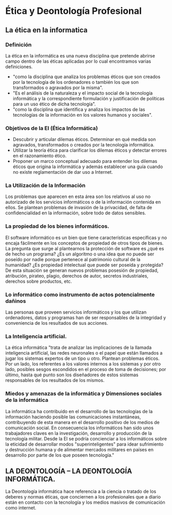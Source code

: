 # Ética y Deontología Profesional


## La ética en la informatica

### Definición

La ética en la informática es una nueva disciplina que pretende abrirse campo dentro
de las éticas aplicadas por lo cual encontramos varias definiciones.

- "como la disciplina que analiza los problemas éticos que son creados por la
tecnología de los ordenadores o también los que son transformados o agravados por la
misma".
- "Es el análisis de la naturaleza y el impacto social de la tecnología informática y la
correspondiente formulación y justificación de políticas para un uso ético de dicha
tecnología".
- "como la disciplina que identifica y analiza los impactos de
las tecnologías de la información en los valores humanos y sociales".

###  Objetivos de la EI (Ética Informática)

- Descubrir y articular dilemas éticos. Determinar en qué medida son agravados, transformados o creados por la tecnología
informática. 
- Utilizar la teoría ética para clarificar los dilemas éticos y detectar errores en el
razonamiento ético. 
- Proponer un marco conceptual adecuado para entender los dilemas éticos que origina
la informática y además establecer una guía cuando no existe reglamentación de dar
uso a Internet. 

### La Utilización de la Información

Los problemas que aparecen en esta área son los relativos al uso no autorizado de los servicios
informáticos o de la información contenida en ellos. Se plantean problemas de invasión de la
privacidad, de falta de confidencialidad en la información, sobre todo de datos sensibles. 

###  La propiedad de los bienes informáticos.

El software informático es un bien que tiene características específicas y no encaja fácilmente en los conceptos de propiedad de otros tipos de bienes. La pregunta que surge al plantearnos
la protección de software es ¿qué es de hecho un programa? ¿Es un algoritmo o una idea que
no puede ser poseído por nadie porque pertenece al patrimonio cultural de la humanidad?
¿Es propiedad intelectual que puede ser poseída y protegida? De esta situación se generan
nuevos problemas posesión de propiedad, atribución, pirateo, plagio, derechos de autor,
secretos industriales, derechos sobre productos, etc. 

###  Lo informático como instrumento de actos potencialmente dañinos 

Las personas que proveen servicios informáticos y los que utilizan ordenadores, datos y
programas han de ser responsables de la integridad y conveniencia de los resultados de sus
acciones.

### La Inteligencia artificial. 

La ética informática "trata de analizar las implicaciones de la llamada inteligencia artificial, las redes neuronales o el papel que están llamados a jugar los sistemas expertos de un tipo u otro. Plantean problemas éticos. Por un lado, los referentes a los valores internos a los sistemas y por otro lado, posibles
sesgos escondidos en el proceso de toma de decisiones; por último, hasta qué punto son los diseñadores de estos sistemas responsables de los resultados de los mismos.

### Miedos y amenazas de la informática y Dimensiones sociales de la informática 

La informática ha contribuido en el desarrollo de las tecnologías de la información haciendo posible las comunicaciones instantáneas, contribuyendo de esta manera en el desarrollo positivo de los medios de comunicación social. En consecuencia los informáticos han sido unos trabajadores claves en la investigación, desarrollo y producción de la tecnología militar. Desde la EI se podría concienciar a los informáticos sobre la eticidad de desarrollar modos "superinteligentes" para idear sufrimiento y destrucción humana y de alimentar mercados militares en países en desarrollo por parte de los que poseen tecnología." 


## LA DEONTOLOGÍA – LA DEONTOLOGÍA INFORMÁTICA.

La Deontología informática hace referencia a la ciencia o tratado de los deberes y normas
éticas, que conciernen a los profesionales que a diario están en contacto con la tecnología y
los medios masivos de comunicación como internet.


